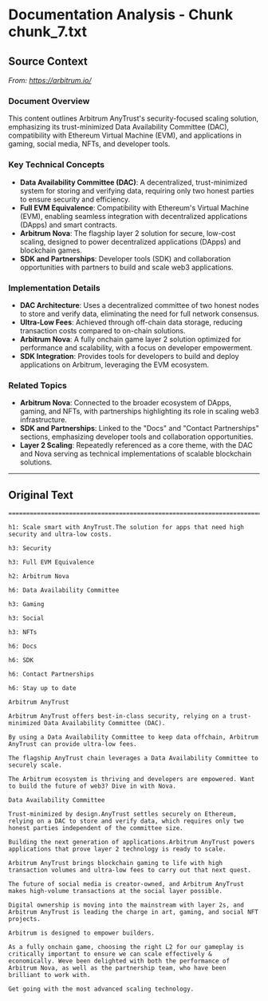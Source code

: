 # Documentation Analysis - Chunk chunk_7.txt

## Source Context
*From: https://arbitrum.io/*

### Document Overview  
This content outlines Arbitrum AnyTrust's security-focused scaling solution, emphasizing its trust-minimized Data Availability Committee (DAC), compatibility with Ethereum Virtual Machine (EVM), and applications in gaming, social media, NFTs, and developer tools.  

### Key Technical Concepts  
- **Data Availability Committee (DAC)**: A decentralized, trust-minimized system for storing and verifying data, requiring only two honest parties to ensure security and efficiency.  
- **Full EVM Equivalence**: Compatibility with Ethereum's Virtual Machine (EVM), enabling seamless integration with decentralized applications (DApps) and smart contracts.  
- **Arbitrum Nova**: The flagship layer 2 solution for secure, low-cost scaling, designed to power decentralized applications (DApps) and blockchain games.  
- **SDK and Partnerships**: Developer tools (SDK) and collaboration opportunities with partners to build and scale web3 applications.  

### Implementation Details  
- **DAC Architecture**: Uses a decentralized committee of two honest nodes to store and verify data, eliminating the need for full network consensus.  
- **Ultra-Low Fees**: Achieved through off-chain data storage, reducing transaction costs compared to on-chain solutions.  
- **Arbitrum Nova**: A fully onchain game layer 2 solution optimized for performance and scalability, with a focus on developer empowerment.  
- **SDK Integration**: Provides tools for developers to build and deploy applications on Arbitrum, leveraging the EVM ecosystem.  

### Related Topics  
- **Arbitrum Nova**: Connected to the broader ecosystem of DApps, gaming, and NFTs, with partnerships highlighting its role in scaling web3 infrastructure.  
- **SDK and Partnerships**: Linked to the "Docs" and "Contact Partnerships" sections, emphasizing developer tools and collaboration opportunities.  
- **Layer 2 Scaling**: Repeatedly referenced as a core theme, with the DAC and Nova serving as technical implementations of scalable blockchain solutions.

---

## Original Text
```
================================================================================

h1: Scale smart with AnyTrust.The solution for apps that need high security and ultra-low costs.

h3: Security

h3: Full EVM Equivalence

h2: Arbitrum Nova

h6: Data Availability Committee

h3: Gaming

h3: Social

h3: NFTs

h6: Docs

h6: SDK

h6: Contact Partnerships

h6: Stay up to date

Arbitrum AnyTrust

Arbitrum AnyTrust offers best-in-class security, relying on a trust-minimized Data Availability Committee (DAC).

By using a Data Availability Committee to keep data offchain, Arbitrum AnyTrust can provide ultra-low fees.

The flagship AnyTrust chain leverages a Data Availability Committee to securely scale.

The Arbitrum ecosystem is thriving and developers are empowered. Want to build the future of web3? Dive in with Nova.

Data Availability Committee

Trust-minimized by design.AnyTrust settles securely on Ethereum, relying on a DAC to store and verify data, which requires only two honest parties independent of the committee size.

Building the next generation of applications.Arbitrum AnyTrust powers applications that prove layer 2 technology is ready to scale.

Arbitrum AnyTrust brings blockchain gaming to life with high transaction volumes and ultra-low fees to carry out that next quest.

The future of social media is creator-owned, and Arbitrum AnyTrust makes high-volume transactions at the social layer possible.

Digital ownership is moving into the mainstream with layer 2s, and Arbitrum AnyTrust is leading the charge in art, gaming, and social NFT projects.

Arbitrum is designed to empower builders.

As a fully onchain game, choosing the right L2 for our gameplay is critically important to ensure we can scale effectively & economically. Weve been delighted with both the performance of Arbitrum Nova, as well as the partnership team, who have been brilliant to work with.

Get going with the most advanced scaling technology.

```